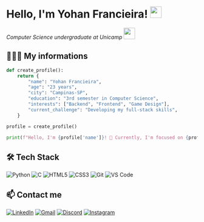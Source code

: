 <h1>Hello, I'm Yohan Francieira! <img src="https://media.giphy.com/media/hvRJCLFzcasrR4ia7z/giphy.gif" width="30"></h1>

<p><em>Computer Science undergraduate at Unicamp</em> <img src="https://w7.pngwing.com/pngs/32/567/png-transparent-unicamp-hd-logo.png" width="30"></p>



## 🧑🏾‍💻 My informations

```python
def create_profile():
    return {
        "name": "Yohan Francieira",
        "age": "23 years",
        "city": "Campinas-SP",
        "education": "3rd semester in Computer Science",
        "interests": ["Backend", "Frontend", "Game Design"],
        "current_challenge": "Developing my full-stack skills",
    }

profile = create_profile()

print(f"Hello, I'm {profile['name']}! 🚀 Currently, I'm focused on {profile['current_challenge']}.")

```

## 🛠 Tech Stack
![Python](https://img.shields.io/badge/Python-3776AB?style=for-the-badge&logo=python&logoColor=white)
![C](https://img.shields.io/badge/C-00599C?style=for-the-badge&logo=c&logoColor=white)
![HTML5](https://img.shields.io/badge/HTML5-E34F26?style=for-the-badge&logo=html5&logoColor=white)
![CSS3](https://img.shields.io/badge/CSS3-1572B6?style=for-the-badge&logo=css3&logoColor=white)
![Git](https://img.shields.io/badge/Git-F05032?style=for-the-badge&logo=git&logoColor=white)
![VS Code](https://img.shields.io/badge/VS%20Code-007ACC?style=for-the-badge&logo=visual-studio-code&logoColor=white)


## 📫 Contact me

[![LinkedIn](https://img.shields.io/badge/LinkedIn-0A66C2?style=for-the-badge&logo=linkedin&logoColor=white)](https://www.linkedin.com/in/yohan-francieira/)
[![Gmail](https://img.shields.io/badge/Gmail-D14836?style=for-the-badge&logo=gmail&logoColor=white)](mailto:yohan.francieira@gmail.com)
[![Discord](https://img.shields.io/badge/Discord-5865F2?style=for-the-badge&logo=discord&logoColor=white)](https://discord.com/users/yohan.fr)
[![Instagram](https://img.shields.io/badge/Instagram-E4405F?style=for-the-badge&logo=instagram&logoColor=white)](https://www.instagram.com/yohan.francieira/)
